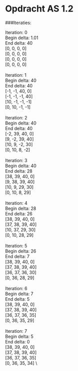 # Opdracht AS 1.2

###Iteraties:

Iteration:  0\
Begin delta: 1.01\
End delta: 40\
[0, 0, 0, 0]\
[0, 0, 0, 0]\
[0, 0, 0, 0]\
[0, 0, 0, 0] \
\
Iteration:  1\
Begin delta: 40\
End delta: 40\
[-1, -1, 40, 0]\
[-1, -1, -1, 40]\
[10, -1, -1, -1]\
[0, 10, -1, -1] \
\
Iteration:  2\
Begin delta: 40\
End delta: 40\
[-2, 39, 40, 0]\
[9, -2, 39, 40]\
[10, 9, -2, 30]\
[0, 10, 8, -2] \
\
Iteration:  3\
Begin delta: 40\
End delta: 28\
[38, 39, 40, 0]\
[9, 38, 39, 40]\
[10, 9, 29, 30]\
[0, 10, 8, 29] \
\
Iteration:  4\
Begin delta: 28\
End delta: 26\
[38, 39, 40, 0]\
[37, 38, 39, 40]\
[10, 37, 29, 30]\
[0, 10, 28, 29] \
\
Iteration:  5\
Begin delta: 26\
End delta: 7\
[38, 39, 40, 0]\
[37, 38, 39, 40]\
[36, 37, 36, 30]\
[0, 36, 28, 29] \
\
Iteration:  6\
Begin delta: 7\
End delta: 5\
[38, 39, 40, 0]\
[37, 38, 39, 40]\
[36, 37, 36, 35]\
[0, 36, 35, 29] \
\
Iteration:  7\
Begin delta: 5\
End delta: 0\
[38, 39, 40, 0]\
[37, 38, 39, 40]\
[36, 37, 36, 35]\
[0, 36, 35, 34] \